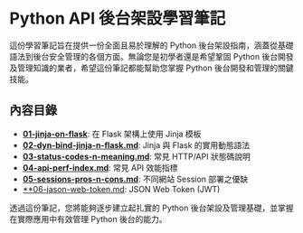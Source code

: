 # Python API 後台架設學習筆記

這份學習筆記旨在提供一份全面且易於理解的 Python 後台架設指南，涵蓋從基礎語法到後台安全管理的各個方面。無論您是初學者還是希望鞏固 Python 後台開發及管理知識的業者，希望這份筆記都能幫助您掌握 Python 後台開發和管理的關鍵技能。

## 內容目錄

- [**01-jinja-on-flask**](01-jinja-on-flask.md): 在 Flask 架構上使用 Jinja 模板
- [**02-dyn-bind-jinja-n-flask.md**](02-dyn-bind-jinja-n-flask.md): Jinja 與 Flask 的實用動態語法
- [**03-status-codes-n-meaning.md**](03-status-codes-n-meaning.md): 常見 HTTP/API 狀態碼說明
- [**04-api-perf-index.md**](04-api-perf-index.md): 常見 API 效能指標
- [**05-sessions-pros-n-cons.md**](05-sessions-pros-n-cons.md): 不同網站 Session 部署之優缺
- [**06-jason-web-token.md](06-jason-web-token.md): JSON Web Token (JWT)

透過這份筆記，您將能夠逐步建立起扎實的 Python 後台架設及管理基礎，並掌握在實際應用中有效管理 Python 後台的能力。
